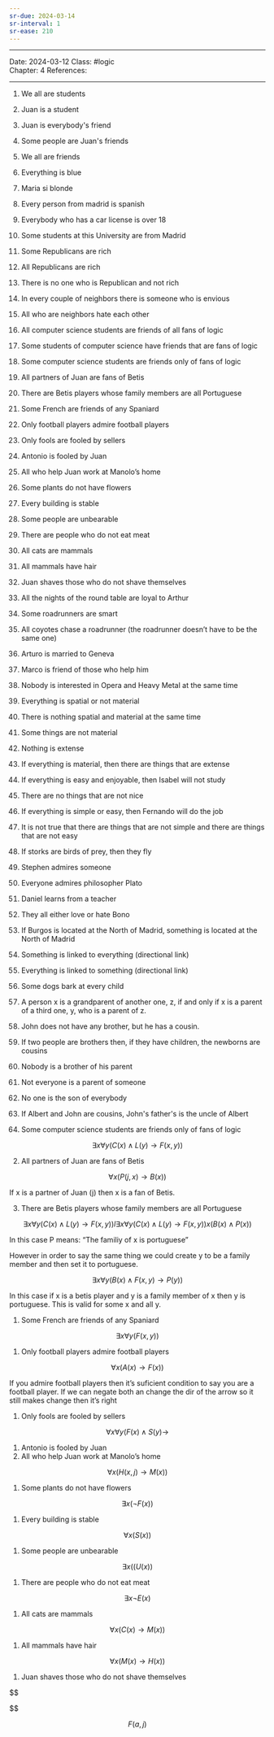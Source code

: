 ```yaml
---
sr-due: 2024-03-14
sr-interval: 1
sr-ease: 210
---
```

---
Date: 2024-03-12
Class: #logic  
Chapter: 4 
References: 

---
1. We all are students
2. Juan is a student
3. Juan is everybody's friend
4. Some people are Juan's friends
5. We all are friends
6. Everything is blue
7. Maria si blonde
8. Every person from madrid is spanish
9. Everybody who has a car license is over 18 
10. Some students at this University are from Madrid
11. Some Republicans are rich 
12. All Republicans are rich 
13. There is no one who is Republican and not rich
14. In every couple of neighbors there is someone who is envious 
15. All who are neighbors hate each other 
16. All computer science students are friends of all fans of logic 
17. Some students of computer science have friends that are fans of logic
18. Some computer science students are friends only of fans of logic 
19. All partners of Juan are fans of Betis 
20. There are Betis players whose family members are all Portuguese 
21. Some French are friends of any Spaniard 
22. Only football players admire football players
23. Only fools are fooled by sellers 
24. Antonio is fooled by Juan
25. All who help Juan work at Manolo’s home 
26. Some plants do not have flowers 
27. Every building is stable 
28. Some people are unbearable 
29. There are people who do not eat meat 
30. All cats are mammals 
31. All mammals have hair 
32. Juan shaves those who do not shave themselves 
33. All the nights of the round table are loyal to Arthur
34. Some roadrunners are smart
35. All coyotes chase a roadrunner (the roadrunner doesn’t have to be the same one)
36. Arturo is married to Geneva
37. Marco is friend of those who help him
38. Nobody is interested in Opera and Heavy Metal at the same time
39. Everything is spatial or not material
40. There is nothing spatial and material at the same time
41. Some things are not material
42. Nothing is extense
43. If everything is material, then there are things that are extense
44. If everything is easy and enjoyable, then Isabel will not study
45. There are no things that are not nice
46. If everything is simple or easy, then Fernando will do the job
47. It is not true that there are things that are not simple and there are things that are not easy
48. If storks are birds of prey, then they fly
49. Stephen admires someone
50. Everyone admires philosopher Plato
51. Daniel learns from a teacher
52. They all either love or hate Bono
53. If Burgos is located at the North of Madrid, something is located at the North of Madrid
54. Something is linked to everything (directional link)
55. Everything is linked to something (directional link)
56. Some dogs bark at every child
57. A person x is a grandparent of another one, z, if and only if x is a parent of a third one, y, who is a parent of z.
58. John does not have any brother, but he has a cousin.
59. If two people are brothers then, if they have children, the newborns are cousins
60. Nobody is a brother of his parent
61. Not everyone is a parent of someone
62. No one is the son of everybody
63. If Albert and John are cousins, John's father's is the uncle of Albert




1. Some computer science students are friends only of fans of logic

$$ \exists x \forall y (C(x) \land L(y) \rightarrow F(x,y)) $$

2. All partners of Juan are fans of Betis

$$ \forall x (P(j,x) \rightarrow B(x)) $$

If x is a partner of Juan (j) then x is a fan of Betis.

3. There are Betis players whose family members are all Portuguese

$$  \exists x \forall y (C(x) \land L(y) \rightarrow F(x,y)) l \exists x \forall y (C(x) \land L(y) \rightarrow F(x,y))  x (B(x) \land P(x)) $$

In this case P means: “The familiy of x is portuguese”

However in order to say the same thing we could create y to be a family member and then set it to portuguese.

$$ \exists x\forall y (B(x) \land F(x,y) \rightarrow P(y)) $$

In this case if x is a betis player and y is a family member of x then y is portuguese. This is valid for some x and all y.

1. Some French are friends of any Spaniard

$$ \exists x \forall y (F(x,y)) $$

1. Only football players admire football players

$$ \forall x (A(x) \rightarrow F(x)) $$

If you admire football players then it’s suficient condition to say you are a football player. If we can negate both an change the dir of the arrow so it still makes change then it’s right

1. Only fools are fooled by sellers

$$ \forall x \forall y (F(x) \land S(y) \rightarrow $$

1. Antonio is fooled by Juan
2. All who help Juan work at Manolo’s home

$$ \forall x(H(x,j) \rightarrow M(x)) $$

1. Some plants do not have flowers

$$ \exists x (\lnot F(x)) $$

1. Every building is stable

$$ \forall x(S(x)) $$

1. Some people are unbearable

$$ \exists x ((U(x)) $$

1. There are people who do not eat meat

$$ \exists x \lnot E(x) $$

1. All cats are mammals

$$ \forall x (C(x) \rightarrow M(x)) $$

1. All mammals have hair

$$ \forall x(M(x) \rightarrow H(x)) $$

1. Juan shaves those who do not shave themselves

$$

$$



$$ F(a,j) $$

